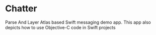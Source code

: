 # Chatter
Parse And Layer Atlas based Swift messaging demo app. 
This app also depicts how to use Objective-C code in Swift projects

